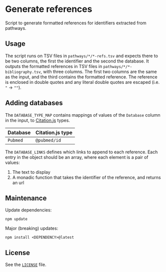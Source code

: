 # Generate references

Script to generate formatted references for identifiers extracted from pathways.

## Usage

The script runs on TSV files in `pathways/*/*-refs.tsv` and expects there to be
two columns, the first the identifier and the second the database. It outputs
the formatted references in TSV files in `pathways/*/*-bibliography.tsv`, with
three columns. The first two columns are the same as the input, and the third
contains the formatted reference. The reference is enclosed in double quotes and
any literal double quotes are escaped (i.e. `"` → `""`).

## Adding databases

The `DATABASE_TYPE_MAP` contains mappings of values of the `Database` column in
the input, to [Citation.js](https://citation.js.org/) types.

| Database | Citation.js type |
|----------|------------------|
| `Pubmed` | `@pubmed/id`     |

The `DATABASE_LINKS` defines which links to append to each reference. Each entry
in the object should be an array, where each element is a pair of values:

  1. The text to display
  2. A monadic function that takes the identifier of the reference, and returns
     an url

## Maintenance

Update dependencies:

    npm update

Major (breaking) updates:

    npm install <DEPENDENCY>@latest

## License

See the [`LICENSE`](./LICENSE) file.
